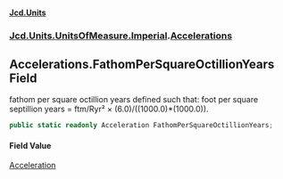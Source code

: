 #### [Jcd.Units](index 'index')
### [Jcd.Units.UnitsOfMeasure.Imperial](Jcd.Units.UnitsOfMeasure.Imperial 'Jcd.Units.UnitsOfMeasure.Imperial').[Accelerations](Accelerations 'Jcd.Units.UnitsOfMeasure.Imperial.Accelerations')

## Accelerations.FathomPerSquareOctillionYears Field

fathom per square octillion years defined such that: foot per square septillion years = ftm/Ryr² ×
(6.0)/((1000.0)*(1000.0)).

```csharp
public static readonly Acceleration FathomPerSquareOctillionYears;
```

#### Field Value
[Acceleration](Acceleration 'Jcd.Units.UnitTypes.Acceleration')